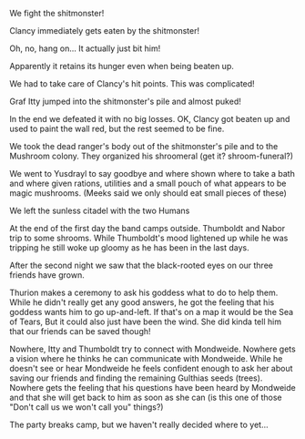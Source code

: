 We fight the shitmonster!

Clancy immediately gets eaten by the shitmonster!

Oh, no, hang on... It actually just bit him!

Apparently it retains its hunger even when being beaten up.

We had to take care of Clancy's hit points. This was complicated!

Graf Itty jumped into the shitmonster's pile and almost puked!

In the end we defeated it with no big losses. OK, Clancy got beaten up and used to paint the wall red, but the rest seemed to be fine.

We took the dead ranger's body out of the shitmonster's pile and  to the Mushroom colony. They organized his shroomeral (get it? shroom-funeral?)

We went to Yusdrayl to say goodbye and where shown where to take a bath and where given rations, utilities and a small pouch of what appears to be magic mushrooms. (Meeks said we only should eat small pieces of these)

We left the sunless citadel with the two Humans

At the end of the first day the band camps outside. Thumboldt and Nabor trip to some shrooms. While Thumboldt's mood lightened up while he was tripping he still woke up gloomy as he has been in the last days.

After the second night we saw that the black-rooted eyes on our three friends have grown.

Thurion makes a ceremony to ask his goddess what to do to help them. While he didn't really get any good answers, he got the feeling that his goddess wants him to go up-and-left. If that's on a map it would be the Sea of Tears, But it could also just have been the wind. She did kinda tell him that our friends can be saved though!

Nowhere, Itty and Thumboldt try to connect with Mondweide. Nowhere gets a vision where he thinks he can communicate with Mondweide. While he doesn't see or hear Mondweide he feels confident enough to ask her about saving our friends and finding the remaining Gulthias seeds (trees). Nowhere gets the feeling that his questions have been heard by Mondweide and that she will get back to him as soon as she can (is this one of those "Don't call us we won't call you" things?)

The party breaks camp, but we haven't really decided where to yet...